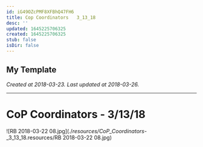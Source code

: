 ```yaml
---
id: iG49OZcPMF8XFBhQ47FH6
title: Cop Coordinators   3_13_18
desc: ''
updated: 1645225706325
created: 1645225706325
stub: false
isDir: false
---
```

My Template
---

_Created at 2018-03-23._
_Last updated at 2018-03-26._




---

# CoP Coordinators - 3/13/18


![RB 2018-03-22 08.jpg](./_resources/CoP_Coordinators_-_3_13_18.resources/RB 2018-03-22 08.jpg)

